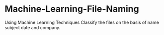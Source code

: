 # Machine-Learning-File-Naming
Using Machine Learning Techniques Classify the files on the basis of name subject date and company.
